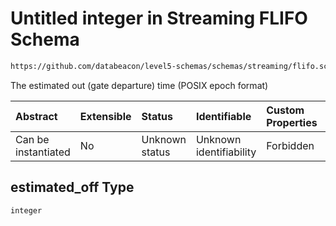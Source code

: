 # Untitled integer in Streaming FLIFO Schema

```txt
https://github.com/databeacon/level5-schemas/schemas/streaming/flifo.schema.json#/properties/estimated_off
```

The estimated out (gate departure) time (POSIX epoch format)

| Abstract            | Extensible | Status         | Identifiable            | Custom Properties | Additional Properties | Access Restrictions | Defined In                                                                          |
| :------------------ | :--------- | :------------- | :---------------------- | :---------------- | :-------------------- | :------------------ | :---------------------------------------------------------------------------------- |
| Can be instantiated | No         | Unknown status | Unknown identifiability | Forbidden         | Allowed               | none                | [flifo.schema.json\*](../../out/streaming/flifo.schema.json "open original schema") |

## estimated\_off Type

`integer`
